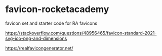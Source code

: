 # favicon-rocketacademy
favicon set and starter code for RA favicons

https://stackoverflow.com/questions/48956465/favicon-standard-2021-svg-ico-png-and-dimensions

https://realfavicongenerator.net/
